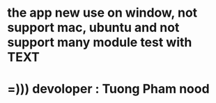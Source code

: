 # the app new use on window, not support mac, ubuntu and not support many module test with  TEXT 

# =))) devoloper : Tuong Pham nood 